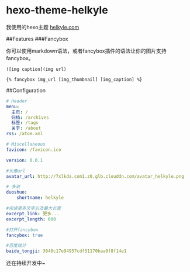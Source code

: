 # hexo-theme-helkyle


我使用的hexo主题 [helkyle.com](http://helkyle.com)

##Features
###Fancybox

你可以使用markdown语法，或者fancybox插件的语法让你的图片支持fancybox。
```
![img caption](img url)

{% fancybox img_url [img_thumbnail] [img_caption] %}
```

##Configuration
``` yml
# Header
menu:
  主页: /
  归档: /archives
  标签: /tags
  关于: /about
rss: /atom.xml

# Miscellaneous
favicon: /favicon.ico

version: 0.0.1

#头像url
avatar_url: http://7xlkda.com1.z0.glb.clouddn.com/avatar_helkyle.png

# 多说
duoshuo:
	shortname: helkyle

#阅读更多文字以及最大长度
excerpt_link: 更多...
excerpt_length: 600

#打开fancybox
fancybox: true

#百度统计
baidu_tongji: 3640c17e94957cdf51170baa0f8f14e1

```
还在持续开发中~